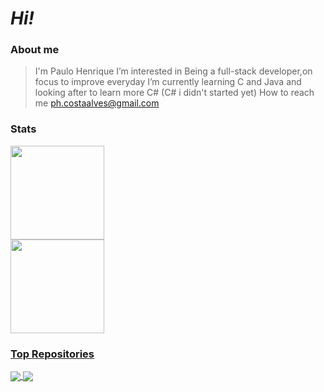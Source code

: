 # *Hi!*

### About me
> I'm Paulo Henrique
I’m interested in Being a full-stack developer,on focus to improve everyday
I’m currently learning C and Java and looking after to learn more C# (C# i didn't started yet)
How to reach me ph.costaalves@gmail.com

### Stats
<div>
  <a href="https://github.com/Ph-Alves">
  <img height="150em" src="https://github-readme-stats.vercel.app/api?username=Ph-Alves&theme=shadow_red&show_icons=true"/>
  <br>
  <img height="150em" src="https://github-readme-stats.vercel.app/api/top-langs/?username=Ph-Alves&layout=compact&langs_count=8&theme=shadow_red"/>   
</div>

### Top Repositories
<a href="https://github.com/Ph-Alves/Exercicios_Java">
  <img align="center" src="https://github-readme-stats.vercel.app/api/pin/?username=Ph-Alves&repo=CS50_Projects&theme=shadow_red" />
</a>

<a href="https://github.com/Ph-Alves/Projetos-Html-css">
 <img align="center" src="https://github-readme-stats.vercel.app/api/pin/?username=Ph-Alves&repo=NocturneWorld&theme=shadow_red" />
</a>

